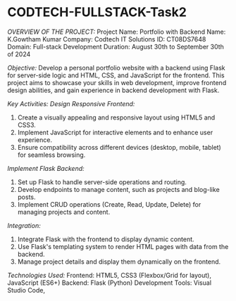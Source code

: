 # CODTECH-FULLSTACK-Task2
*OVERVIEW OF THE PROJECT:*
Project Name: Portfolio with Backend
Name: K.Gowtham Kumar
Company: Codtech IT Solutions
ID: CT08DS7648
Domain: Full-stack Development
Duration: August 30th to September 30th of 2024

*Objective:*
Develop a personal portfolio website with a backend using Flask for server-side logic and HTML, CSS, and JavaScript for the frontend. This project aims to showcase your skills in web development, improve frontend design abilities, and gain experience in backend development with Flask.

*Key Activities:*
*Design Responsive Frontend:*
1. Create a visually appealing and responsive layout using HTML5 and CSS3.
2. Implement JavaScript for interactive elements and to enhance user experience.
3. Ensure compatibility across different devices (desktop, mobile, tablet) for seamless browsing.

*Implement Flask Backend:*
1. Set up Flask to handle server-side operations and routing.
2. Develop endpoints to manage content, such as projects and blog-like posts.
3. Implement CRUD operations (Create, Read, Update, Delete) for managing projects and content.

*Integration:*
1. Integrate Flask with the frontend to display dynamic content.
2. Use Flask's templating system to render HTML pages with data from the backend.
3. Manage project details and display them dynamically on the frontend.

*Technologies Used:*
Frontend: HTML5, CSS3 (Flexbox/Grid for layout), JavaScript (ES6+)
Backend: Flask (Python)
Development Tools: Visual Studio Code,
